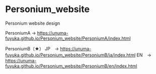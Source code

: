 # Personium_website
Personium website design

PersoniumA
 -> https://unuma-fuyuka.github.io/Personium_website/PersoniumA/index.html
 
PersoniumB（★）
 JP　-> https://unuma-fuyuka.github.io/Personium_website/PersoniumB/ja/index.html
 EN　-> https://unuma-fuyuka.github.io/Personium_website/PersoniumB/en/index.html
